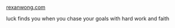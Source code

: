 <a href="https://rexanwong.com" target="_blank" rel="noopener noreferrer">rexanwong.com</a>

luck finds you when you chase your goals with hard work and faith
